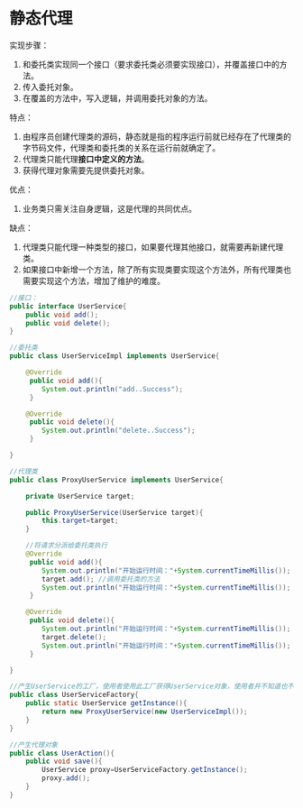 # 静态代理

实现步骤：
1. 和委托类实现同一个接口（要求委托类必须要实现接口），并覆盖接口中的方法。
2. 传入委托对象。
3. 在覆盖的方法中，写入逻辑，并调用委托对象的方法。

特点：
1. 由程序员创建代理类的源码，静态就是指的程序运行前就已经存在了代理类的字节码文件，代理类和委托类的关系在运行前就确定了。
2. 代理类只能代理**接口中定义的方法**。
3. 获得代理对象需要先提供委托对象。

优点：
1. 业务类只需关注自身逻辑，这是代理的共同优点。

缺点：
1. 代理类只能代理一种类型的接口，如果要代理其他接口，就需要再新建代理类。
2. 如果接口中新增一个方法，除了所有实现类要实现这个方法外，所有代理类也需要实现这个方法，增加了维护的难度。

```java
//接口：
public interface UserService{
    public void add();
    public void delete();
}

//委托类
public class UserServiceImpl implements UserService{

    @Override
     public void add(){
        System.out.println("add..Success");
     }

    @Override
     public void delete(){
        System.out.println("delete..Success");
     }

}

//代理类
public class ProxyUserService implements UserService{

    private UserService target;

    public ProxyUserService(UserService target){
        this.target=target;
    }

    //将请求分派给委托类执行
    @Override
     public void add(){
        System.out.println("开始运行时间："+System.currentTimeMillis());
        target.add(); //调用委托类的方法
        System.out.println("开始运行时间："+System.currentTimeMillis());
     }

    @Override
     public void delete(){
        System.out.println("开始运行时间："+System.currentTimeMillis());
        target.delete();
        System.out.println("开始运行时间："+System.currentTimeMillis());
     }

}

//产生UserService的工厂，使用者使用此工厂获得UserService对象，使用者并不知道也不在意拿到的是委托类还是代理类对象，只要有UserService的相关功能就行了
public class UserServiceFactory{
    public static UserService getInstance(){
        return new ProxyUserService(new UserServiceImpl());
    }
}

//产生代理对象
public class UserAction(){
    public void save(){
        UserService proxy=UserServiceFactory.getInstance();
        proxy.add();
    }
}
```